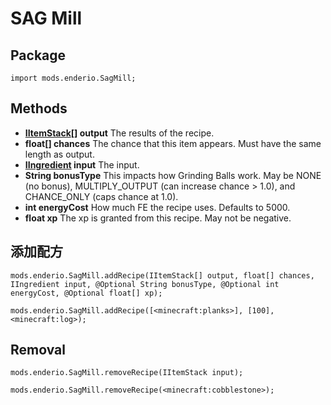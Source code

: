 # SAG Mill

## Package

`import mods.enderio.SagMill;`

## Methods

- **[IItemStack](/Vanilla/Items/IItemStack/)[] output** The results of the recipe.
- **float[] chances** The chance that this item appears. Must have the same length as output.
- **[IIngredient](/Vanilla/Variable_Types/IIngredient/) input** The input.
- **String bonusType** This impacts how Grinding Balls work. May be NONE (no bonus), MULTIPLY_OUTPUT (can increase chance > 1.0), and CHANCE_ONLY (caps chance at 1.0).
- **int energyCost** How much FE the recipe uses. Defaults to 5000.
- **float xp** The xp is granted from this recipe. May not be negative.

## 添加配方

    mods.enderio.SagMill.addRecipe(IItemStack[] output, float[] chances, IIngredient input, @Optional String bonusType, @Optional int energyCost, @Optional float[] xp);
    
    mods.enderio.SagMill.addRecipe([<minecraft:planks>], [100], <minecraft:log>);
    

## Removal

    mods.enderio.SagMill.removeRecipe(IItemStack input);
    
    mods.enderio.SagMill.removeRecipe(<minecraft:cobblestone>);